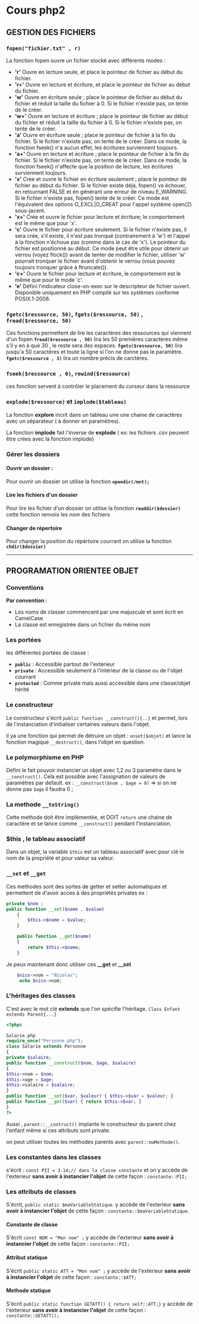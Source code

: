 # Cours php2


## GESTION DES FICHIERS


### `fopen("fichier.txt" , r)`

La fonction fopen ouvre un fichier stocké avec différents modes :
* **'r'** 	Ouvre en lecture seule, et place le pointeur de fichier au début du fichier.
* **'r+'** 	Ouvre en lecture et écriture, et place le pointeur de fichier au début du fichier.
* **'w'** 	Ouvre en écriture seule ; place le pointeur de fichier au début du fichier et réduit la taille du fichier à 0. Si le fichier n'existe pas, on tente de le créer.
* **'w+'** 	Ouvre en lecture et écriture ; place le pointeur de fichier au début du fichier et réduit la taille du fichier à 0. Si le fichier n'existe pas, on tente de le créer.
* **'a'** 	Ouvre en écriture seule ; place le pointeur de fichier à la fin du fichier. Si le fichier n'existe pas, on tente de le créer. Dans ce mode, la fonction fseek() n'a aucun effet, les écritures surviennent toujours.
* **'a+'** 	Ouvre en lecture et écriture ; place le pointeur de fichier à la fin du fichier. Si le fichier n'existe pas, on tente de le créer. Dans ce mode, la fonction fseek() n'affecte que la position de lecture, les écritures surviennent toujours.
* **'x'** 	Crée et ouvre le fichier en écriture seulement ; place le pointeur de fichier au début du fichier. Si le fichier existe déjà, fopen() va échouer, en retournant FALSE et en générant une erreur de niveau E_WARNING. Si le fichier n'existe pas, fopen() tente de le créer. Ce mode est l'équivalent des options O_EXCL|O_CREAT pour l'appel système open(2) sous-jacent.
* **'x+'** 	Crée et ouvre le fichier pour lecture et écriture; le comportement est le même que pour 'x'.
* **'c'** 	Ouvre le fichier pour écriture seulement. Si le fichier n'existe pas, il sera crée, s'il existe, il n'est pas tronqué (contrairement à 'w') et l'appel à la fonction n'échoue pas (comme dans le cas de 'x'). Le pointeur du fichier est positionné au début. Ce mode peut être utile pour obtenir un verrou (voyez flock()) avant de tenter de modifier le fichier, utiliser 'w' pourrait tronquer le fichier avant d'obtenir le verrou (vous pouvez toujours tronquer grâce à ftruncate()).
* **'c+'** 	Ouvre le fichier pour lecture et écriture, le comportement est le même que pour le mode 'c'.
* **'e'** 	Défini l'indicateur close-on-exec sur le descripteur de fichier ouvert. Disponible uniquement en PHP compilé sur les systèmes conforme POSIX.1-2008.

### `fgetc($ressource, 50)`, `fgets($ressource, 50)` , `fread($ressource, 50)`

Ces fonctions permettent de lire les caractères des ressources qui viennent d'un fopen
**`fread($ressource , 50)`** lira les 50 premières caractères même s'il y en à que 30 , le reste sera des espaces.
**`fgets($ressource, 50)`** lira jusqu'a 50 caractères et toute la ligne si l'on ne donne pas le paramètre.
**`fgetc($ressource , 3)`** lira un nombre précis de carctères.

### `fseek($ressource , 0)`, `rewind($ressource)`

ces fonction servent à contrôler le placement du curseur dans la ressource


### `explode($ressource)` et `implode($tableau)`

La fonction **explore** incrit dans un tableau une une chaine de caractères avec un séparateur ( à donner en paramètres).

La fonction **implode** fait l'inverse de **explode** ( ex: les fichiers .csv peuvent être crées avec  la fonction implode)

### Gérer les dossiers

#### Ouvrir un dossier :
Pour ouvrir un dossier on utilise la fonction **`opendir(/mnt);`**

#### Lire les fichiers d'un dossier
Pour lire les fichier d'un dossier on utilise  la fonction **`readdir($dossier)`**
cette fonction renvois les nom des fichiers

#### Changer de répertoire
Pour changer la position du répèrtoire courrant on utilise la fonction **`chdir($dossier)`**

---

## PROGRAMATION ORIENTEE OBJET




### Conventions

**Par convention :** 
* Les noms de classer commencent par une majuscule et sont écrit en CamelCase
* La classe est enregistrée dans un fichier du même nom

### Les portées

les différentes portées de classe :
 * **`public`** : Accessible partout de l'exterieur
 * **`private`** : Accessible seulement à l'intérieur de la classe ou de l'objet courrant
 * **`protected`** : Comme private mais aussi accessible dans une classe/objet hérité

 ### Le constructeur

Le constructeur s'écrit `public function __construct(){..}` et permet, lors de l'instanciation d'initialiser certaines valeurs dans l'objet.
 
 il ya une fonction qui permet de détruire un objet : `unset($objet)` et lance la fonction magique `__destruct()`, dans l'objet en question.
 

 ### Le polymorphisme en PHP

 Défini le fait pouvoir instancier un objet avec 1,2 ou 3 paramètre dans le `__construct()`.
 Cela est possible avec l'assignation de valeurs de paramètres par default.
 ex : `__construct($nom , $age = 0)` => si on ne donne pas `$age` il faudra 0 ;

 ### La methode `__toString()`

 Cette methode doit être implémentée, et DOIT `return` une chaine de caractère et se lance comme `__construct()` pendant l'instanciation.

 ### $this , le tableau associatif

 Dans un objet, la variable `$this` est un tableau associatif avec pour clé le nom de la propriété et pour valeur sa valeur.

 ### `__set` et `__get`

Ces methodes sont des sortes de getter et setter automatiques et permettent de d'avoir acces à des propriétés privates
ex : 
```php
private $nom ; 
public function __set($name , $value)
    {
        $this->$name = $value;
    }

    public function __get($name)
    {
        return $this->$name;
    }
```
    
Je peux maintenant donc utiliser ces **__get** et **__set**
```php
    $nico->nom = "Nicolas";
     echo $nico->nom; 
```

### L'héritages des classes

C'est avec le mot clé **extends** que l'on spécifie l'héritage.
`Class Enfant extends Parent{...}`

```php 
<?phps

Salarie.php
require_once("Personne.php");
class Salarie extends Personne
{
private $salaire;
public function __construct($nom, $age, $salaire)
{
$this->nom = $nom;
$this->age = $age;
$this->salaire = $salaire;
}
public function __set($var, $valeur) { $this->$var = $valeur; }
public function __get($var) { return $this->$var; }
}
?> 
```

Aussi , `parent::__contruct()` implante le constructeur du parent chez l'enfant même si ces attributs sont private.

on peut utiliser toutes les méthodes parents avec `parent::maMethode()`.

### Les constantes dans les classes

s'écrit : `const PII = 3.14;// dans la classe constante`
et on y accède de l'exterieur **sans avoir à instancier l'objet** de cette façon :
`constante::PII;`

### Les attributs de classes

S'écrit, `public static $maVariableStatique`.
y accède de l'exterieur **sans avoir à instancier l'objet** de cette façon : 
`constante::$maVariableStatique`.

#### Constante de classe

S'écrit `const NOM = "Mon nom" ;`
y accède de l'exterieur **sans avoir à instancier l'objet** de cette façon : 
`constante::PII;`

#### Attribut statique

S'écrit `public static ATT = "Mon nom" ;`
y accède de l'exterieur **sans avoir à instancier l'objet** de cette façon : 
`constante::$ATT;`

#### Methode statique

S'écrit `public static function GETATT() { return self::ATT;}`
y accède de l'exterieur **sans avoir à instancier l'objet** de cette façon : 
`constante::GETATT();`